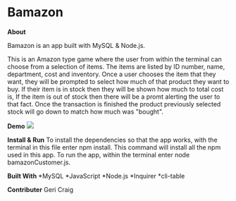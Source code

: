 # Bamazon

**About**

Bamazon is an app built with MySQL & Node.js.

This is an Amazon type game where the user from within the terminal can choose from a selection of items. The items are listed by ID number, name, department, cost and inventory. Once a user chooses the item that they want, they will be prompted to select how much of that product they want to buy. If their item is in stock then they will be shown how much to total cost is, If the item is out of stock then there will be a promt alerting the user to that fact. Once the transaction is finished the product previously selected stock will go down to match how much was "bought".

**Demo**
![](BamazonDemo.gif)

**Install & Run**
To install the dependencies so that the app works, with the terminal in this file enter npm install. This command will install all the npm used in this app.
To run the app, within the terminal enter node bamazonCustomer.js.

**Built With**
*MySQL
*JavaScript
*Node.js
*Inquirer
*cli-table

**Contributer**
Geri Craig


